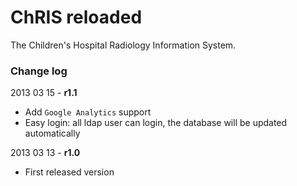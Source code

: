 ChRIS reloaded
==============

The Children's Hospital Radiology Information System.

### Change log ###

2013 03 15 - **r1.1**

* Add `Google Analytics` support
* Easy login: all ldap user can login, the database will be updated automatically

2013 03 13 - **r1.0**

* First released version
